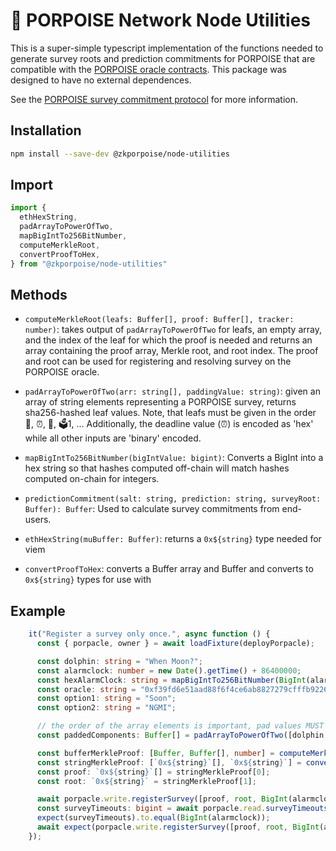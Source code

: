 # 🐬 PORPOISE Network Node Utilities

This is a super-simple typescript implementation of the functions needed to generate survey roots and prediction commitments
for PORPOISE that are compatible with the [PORPOISE oracle contracts](https://github.com/PORPOISE-Network/oracle-v1). This package
was designed to have no external dependences. 

See the [PORPOISE survey commitment protocol](https://info.porpoise.network/whitepaper/survey-commitment-protocol) for more information. 

## Installation

```sh
npm install --save-dev @zkporpoise/node-utilities
```

## Import

```typescript
import {
  ethHexString,
  padArrayToPowerOfTwo,
  mapBigIntTo256BitNumber,
  computeMerkleRoot,
  convertProofToHex,
} from "@zkporpoise/node-utilities"
```

## Methods

- `computeMerkleRoot(leafs: Buffer[], proof: Buffer[], tracker: number)`: takes output of `padArrayToPowerOfTwo` for leafs, an empty array, and the index of the leaf for which the proof is needed and returns an array containing the proof array, Merkle root, and root index. The proof and root can be used for registering and resolving survey on the PORPOISE oracle. 

- `padArrayToPowerOfTwo(arr: string[], paddingValue: string)`: given an array of string elements representing a PORPOISE survey, returns sha256-hashed leaf values. Note, that leafs must be given in the order 🐬, ⏰, 🔮, 🗳️1, ... Additionally, the deadline value (⏰) is encoded as 'hex' while all other inputs are 'binary' encoded.

- `mapBigIntTo256BitNumber(bigIntValue: bigint)`: Converts a BigInt into a hex string so that hashes computed off-chain will match hashes computed on-chain for integers. 

- `predictionCommitment(salt: string, prediction: string, surveyRoot: Buffer): Buffer`: Used to calculate survey commitments from end-users. 

- `ethHexString(muBuffer: Buffer)`: returns a `0x${string}` type needed for viem

- `convertProofToHex`: converts a Buffer array and Buffer and converts to `0x${string}` types for use with 

## Example

```typescript
    it("Register a survey only once.", async function () {
      const { porpacle, owner } = await loadFixture(deployPorpacle);

      const dolphin: string = "When Moon?";
      const alarmclock: number = new Date().getTime() + 86400000;
      const hexAlarmClock: string = mapBigIntTo256BitNumber(BigInt(alarmclock));
      const oracle: string = "0xf39fd6e51aad88f6f4ce6ab8827279cfffb92266";
      const option1: string = "Soon";
      const option2: string = "NGMI";

      // the order of the array elements is important, pad values MUST be `0` string
      const paddedComponents: Buffer[] = padArrayToPowerOfTwo([dolphin, hexAlarmClock, oracle, option1, option2], '0');

      const bufferMerkleProof: [Buffer, Buffer[], number] = computeMerkleRoot(paddedComponents, [], 1);
      const stringMerkleProof: [`0x${string}`[], `0x${string}`] = convertProofToHex(bufferMerkleProof[1], bufferMerkleProof[0]);
      const proof: `0x${string}`[] = stringMerkleProof[0];
      const root: `0x${string}` = stringMerkleProof[1];

      await porpacle.write.registerSurvey([proof, root, BigInt(alarmclock)]);
      const surveyTimeouts: bigint = await porpacle.read.surveyTimeouts([root]);
      expect(surveyTimeouts).to.equal(BigInt(alarmclock));
      await expect(porpacle.write.registerSurvey([proof, root, BigInt(alarmclock)])).to.be.rejectedWith("Survey already registered");
    });
```